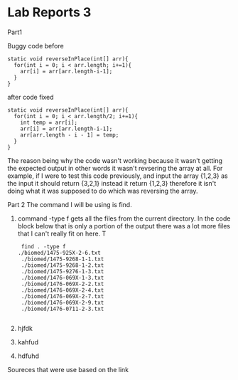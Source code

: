 Lab Reports 3
===========
Part1

Buggy code before

~~~
static void reverseInPlace(int[] arr){
  for(int i = 0; i < arr.length; i+=1){
    arr[i] = arr[arr.length-i-1];
  }
}
~~~

after code fixed
~~~
static void reverseInPlace(int[] arr){
  for(int i = 0; i < arr.length/2; i+=1){
    int temp = arr[i];
    arr[i] = arr[arr.length-i-1];
    arr[arr.length - i - 1] = temp;
  }
}
~~~

The reason being why the code wasn't working because it wasn't getting the expected output in other words it wasn't revsering the array at all. For example, if I were to test this code previously, and input the array {1,2,3} as the input it should return {3,2,1} instead it return {1,2,3} therefore it isn't doing what it was supposed to do which was reversing the array.

Part 2
The command I will be using is find.

1. command -type f gets all the files from the current directory. In the code block below that is only a portion of the output there was a lot more files that I can't really fit on here.
   T
   ~~~
    find . -type f
   ./biomed/1475-925X-2-6.txt
    ./biomed/1475-9268-1-1.txt
    ./biomed/1475-9268-1-2.txt
    ./biomed/1475-9276-1-3.txt
    ./biomed/1476-069X-1-3.txt
    ./biomed/1476-069X-2-2.txt
    ./biomed/1476-069X-2-4.txt
    ./biomed/1476-069X-2-7.txt
    ./biomed/1476-069X-2-9.txt
    ./biomed/1476-0711-2-3.txt

   
   ~~~
   
3. hjfdk
4. kahfud
5. hdfuhd

Soureces that were use based on the link
